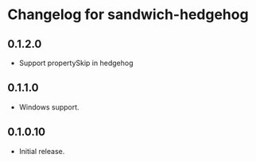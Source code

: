 # Changelog for sandwich-hedgehog

## 0.1.2.0

* Support propertySkip in hedgehog

## 0.1.1.0

* Windows support.

## 0.1.0.10

* Initial release.
